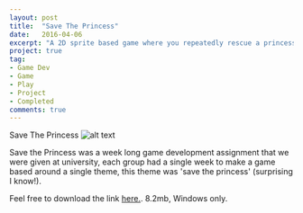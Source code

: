 ```yaml
---
layout: post
title:  "Save The Princess"
date:   2016-04-06
excerpt: "A 2D sprite based game where you repeatedly rescue a princess while avoiding falling rocks, swords, lutes and cows."
project: true
tag:
- Game Dev 
- Game
- Play
- Project
- Completed
comments: true
---
```

Save The Princess
![alt text](http://i.imgur.com/NzeGjfA.png "Prototype")
<p>Save the Princess was a week long game development assignment that we were given at university, each group had a single week to make a game based around a single theme, this theme was 'save the princess' (surprising I know!).</p>
<p>Feel free to download the link  <a href="https://docs.google.com/uc?authuser=0&id=0B5E5LQwgvGxuLVNLVFFOR2s3Sk0&export=downloadhttps://docs.google.com/uc?authuser=0&id=0B5E5LQwgvGxuLVNLVFFOR2s3Sk0&export=downloadhttps://docs.google.com/uc?authuser=0&id=0B5E5LQwgvGxuLVNLVFFOR2s3Sk0&export=download" title="Title"> here.</a>. 8.2mb, Windows only.</p>
